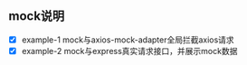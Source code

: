 ## mock说明 ##
- [x] example-1 mock与axios-mock-adapter全局拦截axios请求
- [x] example-2 mock与express真实请求接口，并展示mock数据